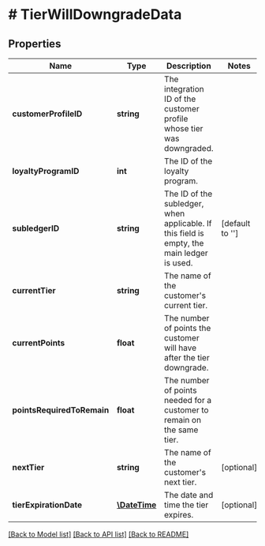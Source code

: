 # # TierWillDowngradeData

## Properties

Name | Type | Description | Notes
------------ | ------------- | ------------- | -------------
**customerProfileID** | **string** | The integration ID of the customer profile whose tier was downgraded. | 
**loyaltyProgramID** | **int** | The ID of the loyalty program. | 
**subledgerID** | **string** | The ID of the subledger, when applicable. If this field is empty, the main ledger is used. | [default to '']
**currentTier** | **string** | The name of the customer&#39;s current tier. | 
**currentPoints** | **float** | The number of points the customer will have after the tier downgrade. | 
**pointsRequiredToRemain** | **float** | The number of points needed for a customer to remain on the same tier. | 
**nextTier** | **string** | The name of the customer&#39;s next tier. | [optional] 
**tierExpirationDate** | [**\DateTime**](\DateTime.md) | The date and time the tier expires. | [optional] 

[[Back to Model list]](../../README.md#documentation-for-models) [[Back to API list]](../../README.md#documentation-for-api-endpoints) [[Back to README]](../../README.md)


